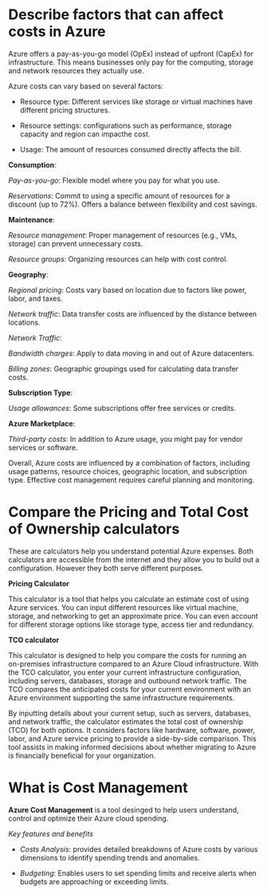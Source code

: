 # Describe factors that can affect costs in Azure

Azure offers a pay-as-you-go model (OpEx) instead of upfront (CapEx) for infrastructure. 
This means businesses only pay for the computing, storage and network resources they actually use.

Azure costs can vary based on several factors: 

  * Resource type: Different services like storage or virtual machines have different pricing structures.

  * Resource settings: configurations such as performance, storage capacity and region can impacthe cost.

  * Usage: The amount of resources consumed directly affects the bill.

**Consumption**:

*Pay-as-you-go*: Flexible model where you pay for what you use.

*Reservations*: Commit to using a specific amount of resources for a discount (up to 72%). Offers a balance between flexibility and cost savings.

**Maintenance**:

*Resource management*: Proper management of resources (e.g., VMs, storage) can prevent unnecessary costs.

*Resource groups*: Organizing resources can help with cost control.

**Geography**:

*Regional pricing*: Costs vary based on location due to factors like power, labor, and taxes.

*Network traffic*: Data transfer costs are influenced by the distance between locations.

*Network Traffic*:

*Bandwidth charges*: Apply to data moving in and out of Azure datacenters.

*Billing zones*: Geographic groupings used for calculating data transfer costs.

**Subscription Type**:

*Usage allowances*: Some subscriptions offer free services or credits.

**Azure Marketplace**:

*Third-party costs*: In addition to Azure usage, you might pay for vendor services or software.

Overall, Azure costs are influenced by a combination of factors, including usage patterns, resource choices, geographic location, and subscription type. 
Effective cost management requires careful planning and monitoring.

# Compare the Pricing and Total Cost of Ownership calculators

These are calculators help you understand potential Azure expenses. Both calculators are accessible from the internet and they allow you to build out a configuration. However they both serve different purposes.

**Pricing Calculator**

This calculator is a tool that helps you calculate an estimate cost of using Azure services. You can input different resources like virtual machine, storage, and networking to get an approximate price. You can even account for different storage options like storage type, access tier and redundancy.

**TCO calculator**

This calculator is designed to help you compare the costs for running an on-premises infrastructure compared to an Azure Cloud infrastructure. With the TCO calculator, you enter your current infrastructure configuration, including servers, databases, storage and outbound network traffic. The TCO compares the anticipated costs for your current environment with an Azure environment supporting the same infrastructure requirements.

By inputting details about your current setup, such as servers, databases, and network traffic, the calculator estimates the total cost of ownership (TCO) for both options. It considers factors like hardware, software, power, labor, and Azure service pricing to provide a side-by-side comparison.
This tool assists in making informed decisions about whether migrating to Azure is financially beneficial for your organization.

# What is Cost Management

**Azure Cost Management** is a tool desinged to help users understand, control and optimize their Azure cloud spending.

*Key features and benefits*

 * *Costs Analysis*: provides detailed breakdowns of Azure costs by various dimensions to identify spending trends and anomalies.

 * *Budgeting*: Enables users to set spending limits and receive alerts when budgets are approaching or exceeding limits.
